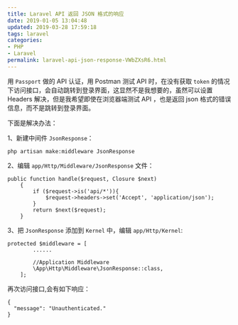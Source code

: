 ```yaml
---
title: Laravel API 返回 JSON 格式的响应
date: 2019-01-05 13:04:48
updated: 2019-03-28 17:59:18
tags: laravel
categories: 
- PHP
- Laravel
permalink: laravel-api-json-response-VWbZXsR6.html
---
```

用 `Passport` 做的 API 认证，用 Postman 测试 API 时，在没有获取 `token` 的情况下访问接口，会自动跳转到登录界面，这显然不是我想要的，虽然可以设置 Headers 解决，但是我希望即使在浏览器端测试 API ，也是返回 json 格式的错误信息，而不是跳转到登录界面。

下面是解决办法：

1、新建中间件 `JsonResponse`：
```
php artisan make:middleware JsonResponse
```

2、编辑 `app/Http/Middleware/JsonResponse` 文件：

```
public function handle($request, Closure $next)
    {
        if ($request->is('api/*')){
            $request->headers->set('Accept', 'application/json');
        }
        return $next($request);
    }
```

3、把 `JsonResponse` 添加到 `Kernel` 中，编辑 `app/Http/Kernel`:

```
protected $middleware = [
		......
		
        //Application Middleware
        \App\Http\Middleware\JsonResponse::class,
    ];
```

再次访问接口,会有如下响应：

```
{
  "message": "Unauthenticated."
}
```